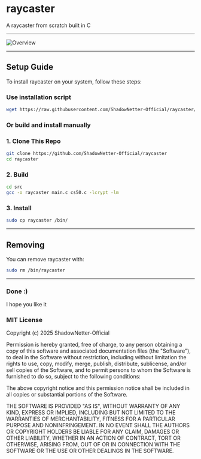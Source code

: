 # raycaster

A raycaster from scratch built in C 

---

![Overview](screenshots/overview.gif)

---

## Setup Guide

To install raycaster on your system, follow these steps:

### Use installation script

```bash
wget https://raw.githubusercontent.com/ShadowNetter-Official/raycaster/main/install.sh && sh install.sh
```

### Or build and install manually

### 1. Clone This Repo

```bash
git clone https://github.com/ShadowNetter-Official/raycaster
cd raycaster
```
### 2. Build

```bash
cd src
gcc -o raycaster main.c cs50.c -lcrypt -lm
```

### 3. Install

```bash
sudo cp raycaster /bin/
```

---

## Removing

You can remove raycaster with:

```bash
sudo rm /bin/raycaster
```

---

### Done :)

I hope you like it

### MIT License

Copyright (c) 2025 ShadowNetter-Official

Permission is hereby granted, free of charge, to any person obtaining a copy
of this software and associated documentation files (the "Software"), to deal
in the Software without restriction, including without limitation the rights
to use, copy, modify, merge, publish, distribute, sublicense, and/or sell
copies of the Software, and to permit persons to whom the Software is
furnished to do so, subject to the following conditions:

The above copyright notice and this permission notice shall be included in all
copies or substantial portions of the Software.

THE SOFTWARE IS PROVIDED "AS IS", WITHOUT WARRANTY OF ANY KIND, EXPRESS OR
IMPLIED, INCLUDING BUT NOT LIMITED TO THE WARRANTIES OF MERCHANTABILITY,
FITNESS FOR A PARTICULAR PURPOSE AND NONINFRINGEMENT. IN NO EVENT SHALL THE
AUTHORS OR COPYRIGHT HOLDERS BE LIABLE FOR ANY CLAIM, DAMAGES OR OTHER
LIABILITY, WHETHER IN AN ACTION OF CONTRACT, TORT OR OTHERWISE, ARISING FROM,
OUT OF OR IN CONNECTION WITH THE SOFTWARE OR THE USE OR OTHER DEALINGS IN THE
SOFTWARE.
